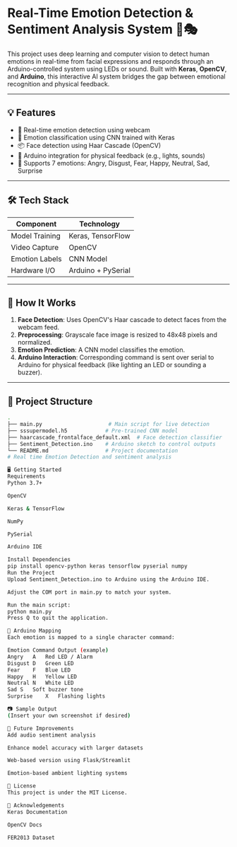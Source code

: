 # Real-Time Emotion Detection & Sentiment Analysis System 🤖🎭

This project uses deep learning and computer vision to detect human emotions in real-time from facial expressions and responds through an Arduino-controlled system using LEDs or sound. Built with **Keras**, **OpenCV**, and **Arduino**, this interactive AI system bridges the gap between emotional recognition and physical feedback.

---

## 💡 Features
- 🎥 Real-time emotion detection using webcam
- 🧠 Emotion classification using CNN trained with Keras
- 📦 Face detection using Haar Cascade (OpenCV)
- 🔌 Arduino integration for physical feedback (e.g., lights, sounds)
- 🎯 Supports 7 emotions: Angry, Disgust, Fear, Happy, Neutral, Sad, Surprise

---

## 🛠️ Tech Stack

| Component      | Technology        |
|----------------|------------------|
| Model Training | Keras, TensorFlow |
| Video Capture  | OpenCV            |
| Emotion Labels | CNN Model         |
| Hardware I/O   | Arduino + PySerial|

---

## 🚀 How It Works

1. **Face Detection**: Uses OpenCV's Haar cascade to detect faces from the webcam feed.
2. **Preprocessing**: Grayscale face image is resized to 48x48 pixels and normalized.
3. **Emotion Prediction**: A CNN model classifies the emotion.
4. **Arduino Interaction**: Corresponding command is sent over serial to Arduino for physical feedback (like lighting an LED or sounding a buzzer).

---

## 📁 Project Structure

```bash
.
├── main.py                     # Main script for live detection
├── sssupermodel.h5            # Pre-trained CNN model
├── haarcascade_frontalface_default.xml  # Face detection classifier
├── Sentiment_Detection.ino    # Arduino sketch to control outputs
└── README.md                  # Project documentation
# Real time Emotion Detection and sentiment analysis

🖥️ Getting Started
Requirements
Python 3.7+

OpenCV

Keras & TensorFlow

NumPy

PySerial

Arduino IDE

Install Dependencies
pip install opencv-python keras tensorflow pyserial numpy
Run the Project
Upload Sentiment_Detection.ino to Arduino using the Arduino IDE.

Adjust the COM port in main.py to match your system.

Run the main script:
python main.py
Press Q to quit the application.

🔧 Arduino Mapping
Each emotion is mapped to a single character command:

Emotion	Command	Output (example)
Angry	A	Red LED / Alarm
Disgust	D	Green LED
Fear	F	Blue LED
Happy	H	Yellow LED
Neutral	N	White LED
Sad	S	Soft buzzer tone
Surprise	X	Flashing lights

📷 Sample Output
(Insert your own screenshot if desired)

🧠 Future Improvements
Add audio sentiment analysis

Enhance model accuracy with larger datasets

Web-based version using Flask/Streamlit

Emotion-based ambient lighting systems

📜 License
This project is under the MIT License.

🙌 Acknowledgements
Keras Documentation

OpenCV Docs

FER2013 Dataset

